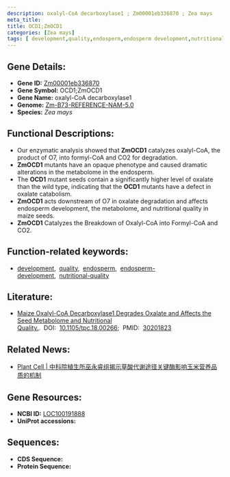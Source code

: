 ```yaml
---
description: oxalyl-CoA decarboxylase1 ; Zm00001eb336870 ; Zea mays
meta_title:
title: OCD1;ZmOCD1
categories: [Zea mays]
tags: [ development,quality,endosperm,endosperm development,nutritional quality ]
---
```


## Gene Details:
- **Gene ID:**	[Zm00001eb336870](https://www.maizegdb.org/gene_center/gene/Zm00001eb336870)
- **Gene Symbol:** OCD1;ZmOCD1
- **Gene Name:** oxalyl-CoA decarboxylase1
- **Genome:** [Zm-B73-REFERENCE-NAM-5.0](https://www.maizegdb.org/genome/assembly/Zm-B73-REFERENCE-NAM-5.0)
- **Species:** *Zea mays*

## Functional Descriptions:
   - Our enzymatic analysis showed that **ZmOCD1** catalyzes oxalyl-CoA, the product of O7, into formyl-CoA and CO2 for degradation.
   - **ZmOCD1** mutants have an opaque phenotype and caused dramatic alterations in the metabolome in the endosperm.
   - The **OCD1** mutant seeds contain a significantly higher level of oxalate than the wild type, indicating that the **OCD1** mutants have a defect in oxalate catabolism.
   - **ZmOCD1** acts downstream of O7 in oxalate degradation and affects endosperm development, the metabolome, and nutritional quality in maize seeds.
   - **ZmOCD1** Catalyzes the Breakdown of Oxalyl-CoA into Formyl-CoA and CO2.

## Function-related keywords:
- [development](/tags/development/),&nbsp;&nbsp;[quality](/tags/quality/),&nbsp;&nbsp;[endosperm](/tags/endosperm/),&nbsp;&nbsp;[endosperm-development](/tags/endosperm-development/),&nbsp;&nbsp;[nutritional-quality](/tags/nutritional-quality/)

## Literature:
   - [Maize Oxalyl-CoA Decarboxylase1 Degrades Oxalate and Affects the Seed Metabolome and Nutritional Quality.]( https://academic.oup.com/plcell/article/30/10/2447/6099345?login=true).&nbsp;&nbsp;DOI:&nbsp;&nbsp;[10.1105/tpc.18.00266](https://academic.oup.com/plcell/article/30/10/2447/6099345?login=true);&nbsp;&nbsp;PMID:&nbsp;&nbsp;[30201823](https://pubmed.ncbi.nlm.nih.gov/30201823/)

## Related News:
   - [Plant Cell | 中科院植生所巫永睿组揭示草酸代谢途径关键酶影响玉米营养品质的机制](https://mp.weixin.qq.com/s?__biz=MzU3ODY3MDM0NA==&mid=2247487928&idx=1&sn=5a10d8e92eebe72aabd15e05399899e7&chksm=fd708bdfca0702c9c8cdcb106b3999ea8fc7a96b60896c965cddfa32d401a8d4ae60274f47c0&scene=27#wechat_redirect)

## Gene Resources:
- **NCBI ID:** [LOC100191888](https://www.ncbi.nlm.nih.gov/gene/?term=LOC100191888)
- **UniProt accessions:** [](https://www.uniprot.org/uniprotkb//entry)



## Sequences:
- **CDS Sequence:**
- **Protein Sequence:**
